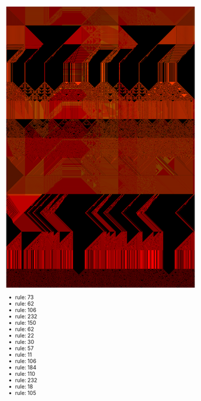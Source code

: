 ![photo](./output.png) 
 * rule: 73
* rule: 62
* rule: 106
* rule: 232
* rule: 150
* rule: 62
* rule: 22
* rule: 30
* rule: 57
* rule: 11
* rule: 106
* rule: 184
* rule: 110
* rule: 232
* rule: 18
* rule: 105
